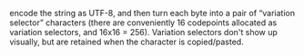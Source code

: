 encode the string as UTF-8, and then turn each byte into a pair of “variation selector” characters (there are conveniently 16 codepoints allocated as variation selectors, and 16x16 = 256). Variation selectors don't show up visually, but are retained when the character is copied/pasted.
